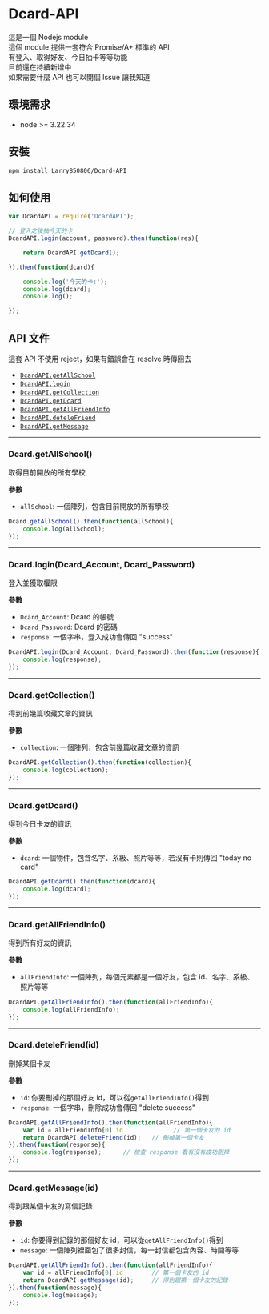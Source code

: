 # Dcard-API

這是一個 Nodejs module<br>
這個 module 提供一套符合 Promise/A+ 標準的 API<br>
有登入、取得好友、今日抽卡等等功能<br>
目前還在持續新增中<br>
如果需要什麼 API 也可以開個 Issue 讓我知道<br>

## 環境需求

- node >= 3.22.34

## 安裝

```bash
npm install Larry850806/Dcard-API
```

## 如何使用

```js
var DcardAPI = require('DcardAPI');

// 登入之後抽今天的卡
DcardAPI.login(account, password).then(function(res){

    return DcardAPI.getDcard();

}).then(function(dcard){

    console.log('今天的卡:');
    console.log(dcard);
    console.log();

});
```
    
## API 文件

這套 API 不使用 reject，如果有錯誤會在 resolve 時傳回去

- [`DcardAPI.getAllSchool`](#getAllSchool)
- [`DcardAPI.login`](#login)
- [`DcardAPI.getCollection`](#getCollection)
- [`DcardAPI.getDcard`](#getDcard)
- [`DcardAPI.getAllFriendInfo`](#getAllFriendInfo)
- [`DcardAPI.deteleFriend`](#deleteFriend)
- [`DcardAPI.getMessage`](#getMessage)

---

<a name="getAllSchool" />

### Dcard.getAllSchool()

取得目前開放的所有學校<br>

__參數__

- `allSchool`: 一個陣列，包含目前開放的所有學校

```js
Dcard.getAllSchool().then(function(allSchool){
    console.log(allSchool);
});
```

---

<a name="login" />

### Dcard.login(Dcard_Account, Dcard_Password)

登入並獲取權限<br>

__參數__

- `Dcard_Account`: Dcard 的帳號
- `Dcard_Password`: Dcard 的密碼
- `response`: 一個字串，登入成功會傳回 "success"

```js
DcardAPI.login(Dcard_Account, Dcard_Password).then(function(response){
    console.log(response);
});
```

---

<a name="getCollection" />

### Dcard.getCollection()

得到前幾篇收藏文章的資訊<br>

__參數__

- `collection`: 一個陣列，包含前幾篇收藏文章的資訊

```js
DcardAPI.getCollection().then(function(collection){
    console.log(collection);
});
```

---

<a name="getDcard" />

### Dcard.getDcard()

得到今日卡友的資訊<br>

__參數__

- `dcard`: 一個物件，包含名字、系級、照片等等，若沒有卡則傳回 "today no card"

```js
DcardAPI.getDcard().then(function(dcard){
    console.log(dcard);
});
```

---

<a name="getFriends" />

### Dcard.getAllFriendInfo()

得到所有好友的資訊<br>

__參數__

- `allFriendInfo`: 一個陣列，每個元素都是一個好友，包含 id、名字、系級、照片等等

```js
DcardAPI.getAllFriendInfo().then(function(allFriendInfo){
    console.log(allFriendInfo);
});
```

---

<a name="deleteFriend" />

### Dcard.deteleFriend(id)

刪掉某個卡友<br>

__參數__

- `id`: 你要刪掉的那個好友 id，可以從`getAllFriendInfo()`得到
- `response`: 一個字串，刪除成功會傳回 "delete success"

```js
DcardAPI.getAllFriendInfo().then(function(allFriendInfo){
    var id = allFriendInfo[0].id              // 第一個卡友的 id
    return DcardAPI.deleteFriend(id);   // 刪掉第一個卡友
}).then(function(response){
    console.log(response);      // 檢查 response 看有沒有成功刪掉
});
```

---

<a name="getMessage" />

### Dcard.getMessage(id)

得到跟某個卡友的寫信記錄<br>

__參數__

- `id`: 你要得到記錄的那個好友 id，可以從`getAllFriendInfo()`得到
- `message`: 一個陣列裡面包了很多封信，每一封信都包含內容、時間等等

```js
DcardAPI.getAllFriendInfo().then(function(allFriendInfo){
    var id = allFriendInfo[0].id        // 第一個卡友的 id
    return DcardAPI.getMessage(id);     // 得到跟第一個卡友的記錄
}).then(function(message){
    console.log(message);
});
```
